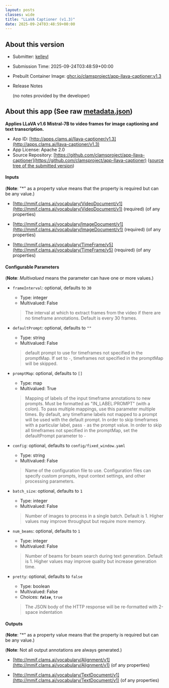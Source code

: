 ```yaml
---
layout: posts
classes: wide
title: "LLaVA Captioner (v1.3)"
date: 2025-09-24T03:48:59+00:00
---
```

## About this version

- Submitter: [kelleyl](https://github.com/kelleyl)
- Submission Time: 2025-09-24T03:48:59+00:00
- Prebuilt Container Image: [ghcr.io/clamsproject/app-llava-captioner:v1.3](https://github.com/clamsproject/app-llava-captioner/pkgs/container/app-llava-captioner/v1.3)
- Release Notes

    (no notes provided by the developer)

## About this app (See raw [metadata.json](metadata.json))

**Applies LLaVA v1.6 Mistral-7B to video frames for image captioning and text transcription.**

- App ID: [http://apps.clams.ai/llava-captioner/v1.3](http://apps.clams.ai/llava-captioner/v1.3)
- App License: Apache 2.0
- Source Repository: [https://github.com/clamsproject/app-llava-captioner](https://github.com/clamsproject/app-llava-captioner) ([source tree of the submitted version](https://github.com/clamsproject/app-llava-captioner/tree/v1.3))


#### Inputs
(**Note**: "*" as a property value means that the property is required but can be any value.)

- [http://mmif.clams.ai/vocabulary/VideoDocument/v1](http://mmif.clams.ai/vocabulary/VideoDocument/v1) (required)
(of any properties)

- [http://mmif.clams.ai/vocabulary/ImageDocument/v1](http://mmif.clams.ai/vocabulary/ImageDocument/v1) (required)
(of any properties)

- [http://mmif.clams.ai/vocabulary/TimeFrame/v5](http://mmif.clams.ai/vocabulary/TimeFrame/v5) (required)
(of any properties)



#### Configurable Parameters
(**Note**: _Multivalued_ means the parameter can have one or more values.)

- `frameInterval`: optional, defaults to `30`

    - Type: integer
    - Multivalued: False


    > The interval at which to extract frames from the video if there are no timeframe annotations. Default is every 30 frames.
- `defaultPrompt`: optional, defaults to `""`

    - Type: string
    - Multivalued: False


    > default prompt to use for timeframes not specified in the promptMap. If set to `-`, timeframes not specified in the promptMap will be skipped.
- `promptMap`: optional, defaults to `[]`

    - Type: map
    - Multivalued: True


    > Mapping of labels of the input timeframe annotations to new prompts. Must be formatted as "IN_LABEL:PROMPT" (with a colon). To pass multiple mappings, use this parameter multiple times. By default, any timeframe labels not mapped to a prompt will be used with the default prompt. In order to skip timeframes with a particular label, pass `-` as the prompt value. In order to skip all timeframes not specified in the promptMap, set the defaultPrompt parameter to `-`
- `config`: optional, defaults to `config/fixed_window.yaml`

    - Type: string
    - Multivalued: False


    > Name of the configuration file to use. Configuration files can specify custom prompts, input context settings, and other processing parameters.
- `batch_size`: optional, defaults to `1`

    - Type: integer
    - Multivalued: False


    > Number of images to process in a single batch. Default is 1. Higher values may improve throughput but require more memory.
- `num_beams`: optional, defaults to `1`

    - Type: integer
    - Multivalued: False


    > Number of beams for beam search during text generation. Default is 1. Higher values may improve quality but increase generation time.
- `pretty`: optional, defaults to `false`

    - Type: boolean
    - Multivalued: False
    - Choices: **_`false`_**, `true`


    > The JSON body of the HTTP response will be re-formatted with 2-space indentation


#### Outputs
(**Note**: "*" as a property value means that the property is required but can be any value.)

(**Note**: Not all output annotations are always generated.)

- [http://mmif.clams.ai/vocabulary/Alignment/v1](http://mmif.clams.ai/vocabulary/Alignment/v1)
(of any properties)

- [http://mmif.clams.ai/vocabulary/TextDocument/v1](http://mmif.clams.ai/vocabulary/TextDocument/v1)
(of any properties)

